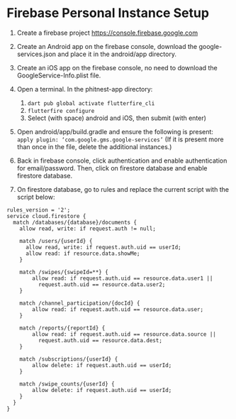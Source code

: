 # Firebase Personal Instance Setup

1. Create a firebase project https://console.firebase.google.com

2. Create an Android app on the firebase console, download the google-services.json and place it in the android/app directory.

3. Create an iOS app on the firebase console, no need to download the GoogleService-Info.plist file.

4. Open a terminal. In the phitnest-app directory:
    1. ```dart pub global activate flutterfire_cli```
    2. ```flutterfire configure```
    3. Select (with space) android and iOS, then submit (with enter)

5. Open android/app/build.gradle and ensure the following is present: ```apply plugin: ‘com.google.gms.google-services’```
    (If it is present more than once in the file, delete the additional instances.)

6. Back in firebase console, click authentication and enable authentication for email/password. Then, click on firestore database and enable firestore database.

7. On firestore database, go to rules and replace the current script with the script below:
```
rules_version = '2';
service cloud.firestore {
  match /databases/{database}/documents {
    allow read, write: if request.auth != null;

    match /users/{userId} {
      allow read, write: if request.auth.uid == userId;
      allow read: if resource.data.showMe;
    }
    
    match /swipes/{swipeId=**} {
    	allow read: if request.auth.uid == resource.data.user1 || 
      	  request.auth.uid == resource.data.user2;
    }
    
    match /channel_participation/{docId} {
    	allow read: if request.auth.uid == resource.data.user;
    }
    
    match /reports/{reportId} {
    	allow read: if request.auth.uid == resource.data.source ||
          request.auth.uid == resource.data.dest;
    }
    
    match /subscriptions/{userId} {
    	allow delete: if request.auth.uid == userId;
    }
    
    match /swipe_counts/{userId} {
    	allow delete: if request.auth.uid == userId;
    }
  }
}
```
